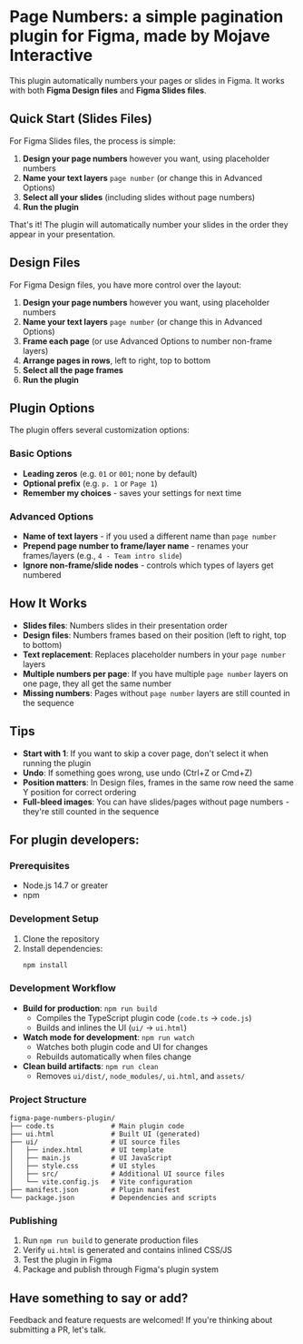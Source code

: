 # Page Numbers: a simple pagination plugin for Figma, made by Mojave Interactive

This plugin automatically numbers your pages or slides in Figma. It works with both **Figma Design files** and **Figma Slides files**.

## Quick Start (Slides Files)

For Figma Slides files, the process is simple:

1. **Design your page numbers** however you want, using placeholder numbers
2. **Name your text layers** `page number` (or change this in Advanced Options)
3. **Select all your slides** (including slides without page numbers)
4. **Run the plugin**

That's it! The plugin will automatically number your slides in the order they appear in your presentation.

## Design Files

For Figma Design files, you have more control over the layout:

1. **Design your page numbers** however you want, using placeholder numbers
2. **Name your text layers** `page number` (or change this in Advanced Options)
3. **Frame each page** (or use Advanced Options to number non-frame layers)
4. **Arrange pages in rows**, left to right, top to bottom
5. **Select all the page frames**
6. **Run the plugin**

## Plugin Options

The plugin offers several customization options:

### Basic Options
- **Leading zeros** (e.g. `01` or `001`; none by default)
- **Optional prefix** (e.g. `p. 1` or `Page 1`)
- **Remember my choices** - saves your settings for next time

### Advanced Options
- **Name of text layers** - if you used a different name than `page number`
- **Prepend page number to frame/layer name** - renames your frames/layers (e.g., `4 - Team intro slide`)
- **Ignore non-frame/slide nodes** - controls which types of layers get numbered

## How It Works

- **Slides files**: Numbers slides in their presentation order
- **Design files**: Numbers frames based on their position (left to right, top to bottom)
- **Text replacement**: Replaces placeholder numbers in your `page number` layers
- **Multiple numbers per page**: If you have multiple `page number` layers on one page, they all get the same number
- **Missing numbers**: Pages without `page number` layers are still counted in the sequence

## Tips

- **Start with 1**: If you want to skip a cover page, don't select it when running the plugin
- **Undo**: If something goes wrong, use undo (Ctrl+Z or Cmd+Z)
- **Position matters**: In Design files, frames in the same row need the same Y position for correct ordering
- **Full-bleed images**: You can have slides/pages without page numbers - they're still counted in the sequence

## For plugin developers:

### Prerequisites
- Node.js 14.7 or greater
- npm

### Development Setup
1. Clone the repository
2. Install dependencies:
   ```bash
   npm install
   ```

### Development Workflow
- **Build for production**: `npm run build`
  - Compiles the TypeScript plugin code (`code.ts` → `code.js`)
  - Builds and inlines the UI (`ui/` → `ui.html`)
- **Watch mode for development**: `npm run watch`
  - Watches both plugin code and UI for changes
  - Rebuilds automatically when files change
- **Clean build artifacts**: `npm run clean`
  - Removes `ui/dist/`, `node_modules/`, `ui.html`, and `assets/`

### Project Structure
```
figma-page-numbers-plugin/
├── code.ts              # Main plugin code
├── ui.html              # Built UI (generated)
├── ui/                  # UI source files
│   ├── index.html       # UI template
│   ├── main.js          # UI JavaScript
│   ├── style.css        # UI styles
│   ├── src/             # Additional UI source files
│   └── vite.config.js   # Vite configuration
├── manifest.json        # Plugin manifest
└── package.json         # Dependencies and scripts
```

### Publishing
1. Run `npm run build` to generate production files
2. Verify `ui.html` is generated and contains inlined CSS/JS
3. Test the plugin in Figma
4. Package and publish through Figma's plugin system

## Have something to say or add?
Feedback and feature requests are welcomed! If you're thinking about submitting a PR, let's talk.
